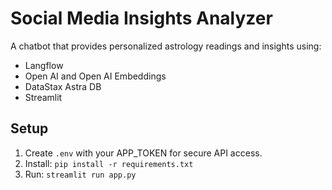 # Social Media Insights Analyzer

A chatbot that provides personalized astrology readings and insights using:
- Langflow
- Open AI and Open AI Embeddings
- DataStax Astra DB
- Streamlit

## Setup
1. Create `.env` with your APP_TOKEN for secure API access.
2. Install: `pip install -r requirements.txt`
3. Run: `streamlit run app.py`
